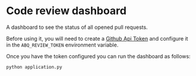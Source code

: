 Code review dashboard
=====================

A dashboard to see the status of all opened pull requests.

Before using it, you will need to create a [Github Api Token](https://github.com/blog/1509-personal-api-tokens)
and configure it in the `ABQ_REVIEW_TOKEN` environment variable.

Once you have the token configured you can run the dashboard as follows:

    python application.py

